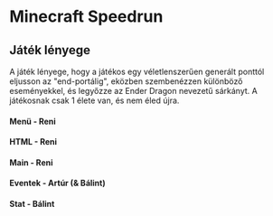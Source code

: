 # Minecraft Speedrun

## Játék lényege
 A játék lényege, hogy a játékos egy véletlenszerűen generált ponttól eljusson az "end-portálig", eközben szembenézzen különböző eseményekkel, és legyőzze az Ender Dragon nevezetű sárkányt. A játékosnak csak 1 élete van, és nem éled újra.

 #### Menü - Reni
 #### HTML - Reni 
 #### Main - Reni
 #### Eventek - Artúr (& Bálint)
 #### Stat - Bálint
 
 
